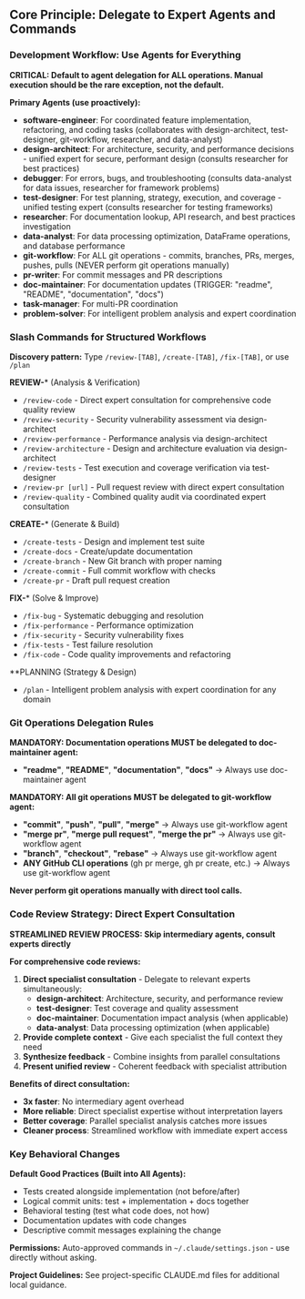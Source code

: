 ## Core Principle: Delegate to Expert Agents and Commands

### Development Workflow: Use Agents for Everything

**CRITICAL: Default to agent delegation for ALL operations. Manual execution should be the rare exception, not the default.**

**Primary Agents (use proactively):**
- **software-engineer**: For coordinated feature implementation, refactoring, and coding tasks (collaborates with design-architect, test-designer, git-workflow, researcher, and data-analyst)
- **design-architect**: For architecture, security, and performance decisions - unified expert for secure, performant design (consults researcher for best practices)
- **debugger**: For errors, bugs, and troubleshooting (consults data-analyst for data issues, researcher for framework problems)
- **test-designer**: For test planning, strategy, execution, and coverage - unified testing expert (consults researcher for testing frameworks)
- **researcher**: For documentation lookup, API research, and best practices investigation
- **data-analyst**: For data processing optimization, DataFrame operations, and database performance
- **git-workflow**: For ALL git operations - commits, branches, PRs, merges, pushes, pulls (NEVER perform git operations manually)
- **pr-writer**: For commit messages and PR descriptions
- **doc-maintainer**: For documentation updates (TRIGGER: "readme", "README", "documentation", "docs")
- **task-manager**: For multi-PR coordination
- **problem-solver**: For intelligent problem analysis and expert coordination

### Slash Commands for Structured Workflows

**Discovery pattern:** Type `/review-[TAB]`, `/create-[TAB]`, `/fix-[TAB]`, or use `/plan`

**REVIEW-*** (Analysis & Verification)
- `/review-code` - Direct expert consultation for comprehensive code quality review
- `/review-security` - Security vulnerability assessment via design-architect
- `/review-performance` - Performance analysis via design-architect
- `/review-architecture` - Design and architecture evaluation via design-architect
- `/review-tests` - Test execution and coverage verification via test-designer
- `/review-pr [url]` - Pull request review with direct expert consultation
- `/review-quality` - Combined quality audit via coordinated expert consultation

**CREATE-*** (Generate & Build)
- `/create-tests` - Design and implement test suite
- `/create-docs` - Create/update documentation
- `/create-branch` - New Git branch with proper naming
- `/create-commit` - Full commit workflow with checks
- `/create-pr` - Draft pull request creation

**FIX-*** (Solve & Improve)
- `/fix-bug` - Systematic debugging and resolution
- `/fix-performance` - Performance optimization
- `/fix-security` - Security vulnerability fixes
- `/fix-tests` - Test failure resolution
- `/fix-code` - Code quality improvements and refactoring

**PLANNING (Strategy & Design)
- `/plan` - Intelligent problem analysis with expert coordination for any domain

### Git Operations Delegation Rules

**MANDATORY: Documentation operations MUST be delegated to doc-maintainer agent:**
- **"readme"**, **"README"**, **"documentation"**, **"docs"** → Always use doc-maintainer agent

**MANDATORY: All git operations MUST be delegated to git-workflow agent:**
- **"commit"**, **"push"**, **"pull"**, **"merge"** → Always use git-workflow agent
- **"merge pr"**, **"merge pull request"**, **"merge the pr"** → Always use git-workflow agent  
- **"branch"**, **"checkout"**, **"rebase"** → Always use git-workflow agent
- **ANY GitHub CLI operations** (gh pr merge, gh pr create, etc.) → Always use git-workflow agent

**Never perform git operations manually with direct tool calls.**

### Code Review Strategy: Direct Expert Consultation

**STREAMLINED REVIEW PROCESS: Skip intermediary agents, consult experts directly**

**For comprehensive code reviews:**
1. **Direct specialist consultation** - Delegate to relevant experts simultaneously:
   - **design-architect**: Architecture, security, and performance review
   - **test-designer**: Test coverage and quality assessment
   - **doc-maintainer**: Documentation impact analysis (when applicable)
   - **data-analyst**: Data processing optimization (when applicable)
2. **Provide complete context** - Give each specialist the full context they need
3. **Synthesize feedback** - Combine insights from parallel consultations
4. **Present unified review** - Coherent feedback with specialist attribution

**Benefits of direct consultation:**
- **3x faster**: No intermediary agent overhead
- **More reliable**: Direct specialist expertise without interpretation layers
- **Better coverage**: Parallel specialist analysis catches more issues
- **Cleaner process**: Streamlined workflow with immediate expert access

### Key Behavioral Changes

**Default Good Practices (Built into All Agents):**
- Tests created alongside implementation (not before/after)
- Logical commit units: test + implementation + docs together
- Behavioral testing (test what code does, not how)
- Documentation updates with code changes
- Descriptive commit messages explaining the change

**Permissions:**
Auto-approved commands in `~/.claude/settings.json` - use directly without asking.

**Project Guidelines:**
See project-specific CLAUDE.md files for additional local guidance.